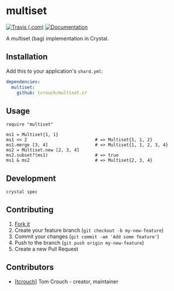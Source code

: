 # multiset

[![Travis (.com)](https://img.shields.io/travis/com/tcrouch/multiset.cr)](https://www.travis-ci.com/github/tcrouch/multiset.cr)
[![Documentation](https://img.shields.io/badge/api-docs-informational)](https://tcrouch.github.io/multiset.cr)

A multiset (bag) implementation in Crystal.

## Installation

Add this to your application's `shard.yml`:

```yaml
dependencies:
  multiset:
    github: tcrouch/multiset.cr
```

## Usage

```crystal
require "multiset"

ms1 = Multiset{1, 1}
ms1 << 2                          # => Multiset{1, 1, 2}
ms1.merge [3, 4]                  # => Multiset{1, 1, 2, 3, 4}
ms2 = Multiset.new [2, 3, 4]
ms2.subset?(ms1)                  # => true
ms1 & ms2                         # => Multiset{2, 3, 4}
```

## Development

`crystal spec`

## Contributing

1. [Fork it](https://github.com/tcrouch/multiset.cr/fork)
2. Create your feature branch (`git checkout -b my-new-feature`)
3. Commit your changes (`git commit -am 'Add some feature'`)
4. Push to the branch (`git push origin my-new-feature`)
5. Create a new Pull Request

## Contributors

- [[tcrouch]](https://github.com/tcrouch) Tom Crouch - creator, maintainer
